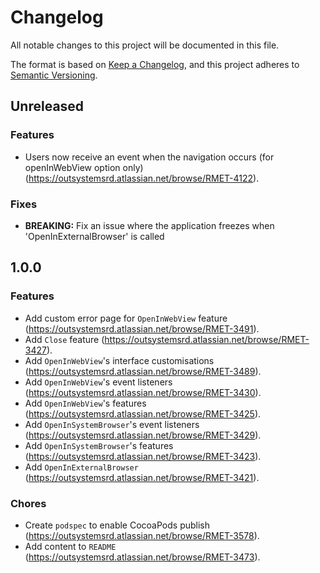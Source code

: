 # Changelog
All notable changes to this project will be documented in this file.

The format is based on [Keep a Changelog](https://keepachangelog.com/en/1.0.0/),
and this project adheres to [Semantic Versioning](https://semver.org/spec/v2.0.0.html).

## Unreleased

### Features

- Users now receive an event when the navigation occurs (for openInWebView option only) (https://outsystemsrd.atlassian.net/browse/RMET-4122).

### Fixes

- **BREAKING:** Fix an issue where the application freezes when 'OpenInExternalBrowser' is called

## 1.0.0

### Features
- Add custom error page for `OpenInWebView` feature (https://outsystemsrd.atlassian.net/browse/RMET-3491).
- Add `Close` feature (https://outsystemsrd.atlassian.net/browse/RMET-3427).
- Add `OpenInWebView`'s interface customisations (https://outsystemsrd.atlassian.net/browse/RMET-3489).
- Add `OpenInWebView`'s event listeners (https://outsystemsrd.atlassian.net/browse/RMET-3430).
- Add `OpenInWebView`'s features (https://outsystemsrd.atlassian.net/browse/RMET-3425).
- Add `OpenInSystemBrowser`'s event listeners (https://outsystemsrd.atlassian.net/browse/RMET-3429).
- Add `OpenInSystemBrowser`'s features (https://outsystemsrd.atlassian.net/browse/RMET-3423).
- Add `OpenInExternalBrowser` (https://outsystemsrd.atlassian.net/browse/RMET-3421).

### Chores
- Create `podspec` to enable CocoaPods publish (https://outsystemsrd.atlassian.net/browse/RMET-3578).
- Add content to `README` (https://outsystemsrd.atlassian.net/browse/RMET-3473).

